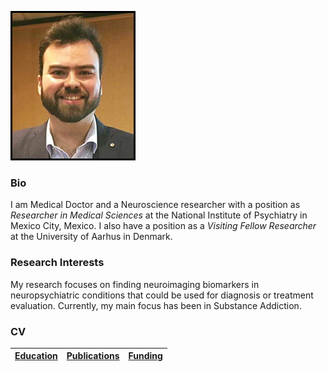 ![Eduardo Garza](ed_2016_3.jpg)

### Bio
I am Medical Doctor and a Neuroscience researcher with a position as *Researcher in Medical Sciences* at the National Institute of Psychiatry in Mexico City, Mexico. I also have a position as a *Visiting Fellow Researcher* at the University of Aarhus in Denmark.

### Research Interests
My research focuses on finding neuroimaging biomarkers in neuropsychiatric conditions that could be used for diagnosis or treatment evaluation. Currently, my main focus has been in Substance Addiction. 

### CV
[Education](educ.md)|[Publications](pub.md)|[Funding](fund.md)
--------------------|----------------------|------------------


